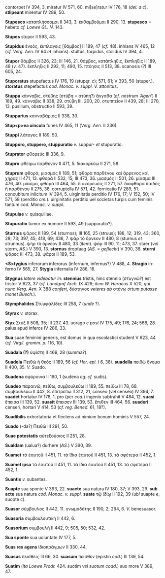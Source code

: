 contorpet IV 394, 3. miratur IV 571, 60. mi[se]ratur IV 176, 18 (*del.
a c*). **stlipeant** mirentur IV 289, 50.

**Stupesco** καταπλήσσομαι II 343, 3. ἐκθαμβοῦμαι II 290, 13.
**stupesco** = hebeto *cf. Loewe GL. N.* 143.

**Stupes** stupor II 593, 43.

**Stupidus** ἐνεός, έκπλαγεις [θάμβος] II 189, 47 (*cf.* 48). inhians
IV 465, 12 (*cf. Verg. Aen.* IV 64 *et* inhians). stultus, torpidus,
stolidus IV 394, 4.

**Stupor** θάμβος II 326, 23; III 146, 21. θάμβος, κατάπληξις, ἔκπληξις
II 189, 48 (*v.* 47). ἔκπληξις II 292, 11; 490, 15. πτόησις II 513, 38.
scanosis (?) III 605, 24.

**Stuporatus** stupefactus IV 176, 19 (stupęr. *c*); 571, 61; V 393, 50
(stuper.). **storatus** stepefactus *cod. Monac. v. suppl. V.*
attonitus.

**Stuppa** κάνναβις, στύβης (στύβη = στύπη?) ἄγγαθα (*cf. nostrum
'Agen'*) II 189, 49. κάνναβις II 338, 29. στύβη III. 200, 20. στυππεῖον
II 439, 28; III 270, 13. pusillum, obstructio II 593, 39.

**Stupparius** κανναβάριος II 338, 30.

**Stup\<p\>ea uincula** funes IV 465, 11 (*Verg. Aen.* II 236).

**Stuppi** λάταγες II 189, 50.

**Stupporo, stuppero, stuppuratio** *v.* suppur- *et* stupuratio.

**Stuprator** φθορεύς III 336, 9.

**Stupro** φθείρω παρθένον II 471, 5. διακορεύω II 271, 58.

**Stuprum** φθορά, μιασμός II 189, 51; φθορὰ παρθένου καὶ ἄρρενος καὶ
χήρας II 471, 13. φθορά II 532, 15; III 473, 36. μιασμός II 501, 26.
μίασμα III 476, 40. μίασμα, φθορά III 464, 55. διακόρευσις II 271, 57.
διαφθορὰ παιδὸς ἢ παρθένου II 275, 38. corruptella IV 571, 42.
fornicatio IV 289, 51. concubitum inlicitum IV 394, 5. uirginitatis
perditio IV 176, 17; V 152, 50; IV 571, 58 (perditio *om.*).
uirginitatis perditio uel societas turpis cum feminis tantum *cod.
Monac. v. suppl.*

**Stupulae** *v.* quisquiliae.

**Stupuratio** tumor ex humore II 593, 49 (suppuratio?).

**Sturnus** ψᾶρος II 189, 54 (sturnos); III 165, 25 (struus); 188, 12;
319, 43; 360, 28; 73; 397, 45; 418, 69; 436, 7. ψὰρ τὸ ὄρνεον II 480, 8
(sturnus *et* strunnus). ψὴρ τὸ ὄρνεον II 480, 33 (*item*). ψάρ III 90,
11; 473, 37. staer (*vel* sterm, *AS.*) V 390, 13. **stornus** dropfaag
(*AS. = gefleckt*) V 390, 38. **sturni** ψᾶρες III 473, 38. ψᾶροι II
189, 53.

**\<S\>tygius** inferorum inferorus (infernum, infernus?) V 488, 4.
**Stragio** in­ferno IV 565, 27. **Stygia** infernalia IV 286, 18.

**Stygnus** *latere videbatur in:* **stennius** tristis, hinc stennio
(στυγνῶ?) est tristor V 623, 37 (*cf. Landgraf Arch.* IX 429; *item W.
Heraeus* X 520, *qui nunc Verg. Aen.* X 388 *confert*, δύστηνος *veteres
ab* στένω *ortum putasse monet Buech.*).

**Stymphalides** Στυμφαλίδες III 258, 7 (*unde* ?).

**Styrax** *v.* storax.

**Styx** Στύξ II 508, 35; III 237, 43. uorago *c post* IV 175, 49; 176,
24; 568, 28. palus apud inferos IV 286, 33.

**Sua** suae feminini generis, est domus in qua escolastici student V
623, 44 (*cf. Virgil. gramm. p.* 116, 10).

**Suadala (?)** ὑψίστη II 469, 28 (summa?).

**Suadela** Πειθὼ ἡ θεός II 189, 56 (*cf. Hor. epi.* I 6, 38).
**suadella** πειθὼ ὄνομα II 400, 35. *V.* Suado.

**Suadena** σφύραινα II 190, 1 (sudena *cg: cf.* sudis).

**Suadeo** παραινῶ, πείθω, συμβουλεύω II 189, 55. πείθω III 78, 68.
συμβουλεύω II 442, 8. ἐπιτρέπω II 312, 21, conseo (*vel* censeo) IV 394,
7. **suadet** hortatur IV 178, 1. pro (per *cod.*) ingenio subtrahit V
484, 12. **suasi** ἔπεισα III 139, 52. **suasit** ἔπεισεν III 139, 53.
ἔπιθεν III 464, 56. **suaderi** censeri, hortari V 414, 53 (*cf. reg.
Bened.* 61, 18?).

**Suadibilis** exhortatoria et flectens ad nimium bonum hominis V 557,
24.

**Suado** (-da?) Πειθώ III 291, 50.

**Suae potestatis** αὐτεξούσιος II 251, 28.

**Sualdam** (ualua?) durhere (*AS.*) V 390, 39.

**Suamet** τὰ ἑαυτοῦ II 451, 11. τὰ ἴδια ἑαυτοῦ II 451, 13. τὰ σφέτερα
II 452, 1.

**Suamet ipsa** τὰ ἑαυτοῦ II 451, 11. τὰ ἴδια ἑαυτοῦ II 451, 13. τὰ
σφέτερα II 452, 1.

**Suantis** *v.* subantes.

**Suapte** sua sponte V 393, 22. **suacte** sua natura IV 180, 37; V
393, 29. **sub acte** sua natura *cod. Monac. v. suppl.* **suate** τῷ
ἰδίῳ II 192, 39 (*ubi* suapte *e*, suopte *c*).

**Suasor** σύμβουλος II 442, 11. γνωμοδότης II 190, 2; 264, 6. *V.*
benesuasor.

**Suasoria** συμβουλευτική II 442, 6.

**Suasorium** συμβουλή II 442, 9; 505, 50; 532, 42.

**Sua sponte** sua uoluntate IV 177, 5.

**Suas res agens** ἰδιοπράγμων II 330, 44.

**Suasus** πεισθείς III 66, 30. **suasum** πεισθέν (epistin *cod.*) III
139, 54.

**Suatim** (*ita Loewe Prodr.* 424. suotim *vel* suotum *codd.*) suo
more V 389, 47.
